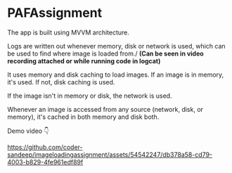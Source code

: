 # PAFAssignment
The app is built using MVVM architecture. 

Logs are written out whenever memory, disk or network is used, which can be used to find where image is loaded from./
**(Can be seen in video recording attached or while running code in logcat)**

It uses memory and disk caching to load images. If an image is in memory, it's used. If not, disk caching is used. 

If the image isn't in memory or disk, the network is used.

Whenever an image is accessed from any source (network, disk, or memory), it's cached in both memory and disk both.

Demo video 👇

https://github.com/coder-sandeep/imageloadingassignment/assets/54542247/db378a58-cd79-4003-b829-4fe961edf89f

